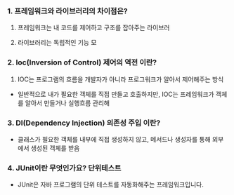### 1. 프레임워크와 라이브러리의 차이점은?
1. 프레임워크는 내 코드를 제어하고 구조를 잡아주는 라이브러

2. 라이브러리는 독립적인 기능 모

### 2. Ioc(Inversion of Control) 제어의 역전 이란?

1. IOC는 프로그램의 흐름을 개발자가 아니라 프로그워크가 알아서 제어해주는 방식 

- 일반적으로 내가 필요한 객체를 직접 만들고 호출하지만, IOC는 프레임워크가 객체를  알아서 만들거나 실행흐름 관리해

### 3. DI(Dependency Injection) 의존성 주입 이란? 
- 클래스가 필요한 객체를 내부에 직접 생성하지 않고, 메서드나 생성자를 통해 외부에서 생성된 객체를 받음

### 4. JUnit이란 무엇인가요? 단위테스트

- JUnit은 자바 프로그램의 단위 테스트를 자동화해주는 프레임워크입니다.